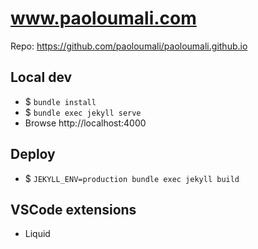 # www.paoloumali.com

Repo: https://github.com/paoloumali/paoloumali.github.io

## Local dev

- $ ``bundle install``
- $ ``bundle exec jekyll serve``
- Browse http://localhost:4000

## Deploy

- $ ``JEKYLL_ENV=production bundle exec jekyll build``

## VSCode extensions

- Liquid
